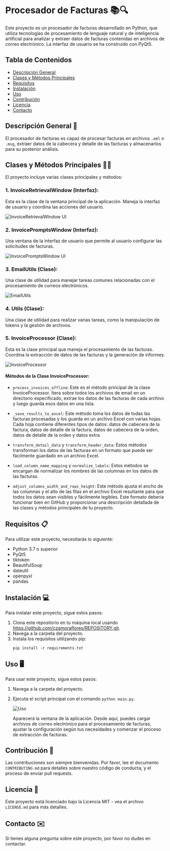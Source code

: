 # **Procesador de Facturas** 📚🔍
Este proyecto es un procesador de facturas desarrollado en Python, que utiliza tecnologías de procesamiento de lenguaje natural y de inteligencia artificial para analizar y extraer datos de facturas contenidas en archivos de correo electrónico. La interfaz de usuario se ha construido con PyQt5.

## Tabla de Contenidos
- [Descripción General](#descripción-general)
- [Clases y Métodos Principales](#clases-y-métodos-principales)
- [Requisitos](#requisitos)
- [Instalación](#instalación)
- [Uso](#uso)
- [Contribución](#contribución)
- [Licencia](#licencia)
- [Contacto](#contacto)

## **Descripción General** 📝
El procesador de facturas es capaz de procesar facturas en archivos `.eml` o `.msg`, extraer datos de la cabecera y detalle de las facturas y almacenarlos para su posterior análisis.

## **Clases y Métodos Principales** 👩‍💻
El proyecto incluye varias clases principales y métodos:

### **1. InvoiceRetrievalWindow (Interfaz):**
Esta es la clase de la ventana principal de la aplicación. Maneja la interfaz de usuario y coordina las acciones del usuario.

   ![InvoiceRetrievalWindow UI](https://github.com/czamoraflores/Invoice_processor/assets/103855330/870b6e11-e592-4134-b8e4-91b906d96c4e)

### **2. InvoicePromptsWindow (Interfaz):**
Una ventana de la interfaz de usuario que permite al usuario configurar las solicitudes de facturas.

   ![InvoicePromptsWindow UI](https://github.com/czamoraflores/Invoice_processor/assets/103855330/a8f78c92-13ad-4a44-aadb-eb769e242083)

### **3. EmailUtils (Clase):**
Una clase de utilidad para manejar tareas comunes relacionadas con el procesamiento de correos electrónicos.

   ![EmailUtils](https://github.com/czamoraflores/Invoice_processor/assets/103855330/f06d620c-d628-4c5e-bd81-a241dd92471e)

### **4. Utils (Clase):**
Una clase de utilidad para realizar varias tareas, como la manipulación de tokens y la gestión de archivos.

### **5. InvoiceProcessor (Clase):**
Esta es la clase principal que maneja el procesamiento de las facturas. Coordina la extracción de datos de las facturas y la generación de informes.

   ![InvoiceProcessor](https://github.com/czamoraflores/Invoice_processor/assets/103855330/d4650968-e23a-4bbd-8ee5-5fa3f22b68c3)

#### **Métodos de la Clase InvoiceProcessor:**

- `process_invoices_offline`: Este es el método principal de la clase InvoiceProcessor. Itera sobre todos los archivos de email en un directorio especificado, extrae los datos de las facturas de cada archivo y luego guarda esos datos en una lista.

- `_save_results_to_excel`: Este método toma los datos de todas las facturas procesadas y los guarda en un archivo Excel con varias hojas. Cada hoja contiene diferentes tipos de datos: datos de cabecera de la factura, datos de detalle de la factura, datos de cabecera de la orden, datos de detalle de la orden y datos extra.

- `transform_detail_data` y `transform_header_data`: Estos métodos transforman los datos de las facturas en un formato que puede ser fácilmente guardado en un archivo Excel.

- `load_column_name_mapping` y `normalize_labels`: Estos métodos se encargan de normalizar los nombres de las columnas en los datos de las facturas.

- `adjust_columns_width_and_rows_height`: Este método ajusta el ancho de las columnas y el alto de las filas en el archivo Excel resultante para que todos los datos sean visibles y fácilmente legibles.
Este formato debería funcionar bien en GitHub y proporcionar una descripción detallada de las clases y métodos principales de tu proyecto.

## **Requisitos** 📋
Para utilizar este proyecto, necesitarás lo siguiente:

- Python 3.7 o superior
- PyQt5
- tiktoken
- BeautifulSoup
- dateutil
- openpyxl
- pandas

## **Instalación** 💻
Para instalar este proyecto, sigue estos pasos:

1. Clona este repositorio en tu máquina local usando https://github.com/czamoraflores/REPOSITORY.git.
2. Navega a la carpeta del proyecto.
3. Instala los requisitos utilizando pip:
   ```shell
   pip install -r requirements.txt
## **Uso** 🖥️
Para usar este proyecto, sigue estos pasos:

1. Navega a la carpeta del proyecto.
2. Ejecuta el script principal con el comando `python main.py`.

   ![Uso](https://github.com/czamoraflores/Invoice_processor/assets/103855330/5c5c1689-1ef7-4313-ba97-140e4789b988)

   Aparecerá la ventana de la aplicación. Desde aquí, puedes cargar archivos de correo electrónico para el procesamiento de facturas, ajustar la configuración según tus necesidades y comenzar el proceso de extracción de facturas.

## **Contribución** 🤝
Las contribuciones son siempre bienvenidas. Por favor, lee el documento `CONTRIBUTING.md` para detalles sobre nuestro código de conducta, y el proceso de enviar pull requests.

## **Licencia** 📜
Este proyecto está licenciado bajo la Licencia MIT - vea el archivo `LICENSE.md` para más detalles.

## **Contacto** ✉️
Si tienes alguna pregunta sobre este proyecto, por favor no dudes en contactar.
